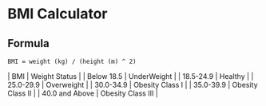 # BMI Calculator

## Formula

`BMI = weight (kg) / (height (m) ^ 2)`

| BMI            | Weight Status     |
| Below 18.5     | UnderWeight       |
| 18.5-24.9      | Healthy           |
| 25.0-29.9      | Overweight        |
| 30.0-34.9      | Obesity Class I   |
| 35.0-39.9      | Obesity Class II  |
| 40.0 and Above | Obesity Class III |
